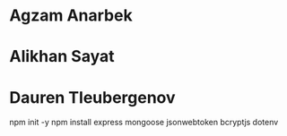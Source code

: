 # Agzam Anarbek
# Alikhan Sayat
# Dauren Tleubergenov
npm init -y
npm install express mongoose jsonwebtoken bcryptjs dotenv
